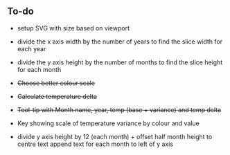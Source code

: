 ## To-do
- setup SVG with size based on viewport

- divide the x axis width by the number of years to find the slice width for each year
- divide the y axis height by the number of months to find the slice height for each month

- ~~Choose better colour scale~~
- ~~Calculate temperature delta~~
- ~~Tool-tip with Month name, year, temp (base + variance) and temp delta~~
- Key showing scale of temperature variance by colour and value

- divide y axis height by 12 (each month) + offset half month height to centre text
append text for each month to left of y axis  